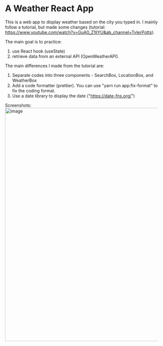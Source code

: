 # A Weather React App  

This is a web app to display weather based on the city you typed in. I mainly follow a tutorial, but made some changes (tutorial: https://www.youtube.com/watch?v=GuA0_Z1llYU&ab_channel=TylerPotts).

The main goal is to practice:
1. use React hook (useState) 
2. retrieve data from an external API (OpenWeatherAPI).

The main differences I made from the tutorial are:
1. Separate codes into three components - SearchBox, LocationBox, and WeatherBox
2. Add a code formatter (prettier). You can use "yarn run app:fix-format" to fix the coding format.
3. Use a date library to display the date ("https://date-fns.org/")

Screenshots:
<img width="767" alt="image" src="https://user-images.githubusercontent.com/48898155/218342308-6297c4ec-70fa-4661-bd79-5aff7a81f3cc.png">
